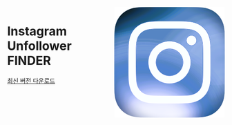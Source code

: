 <img align="right" src="https://raw.githubusercontent.com/galaxysollector/IUFINDER2024/main/logo.png" width="256" alt="IUFINDER logo">

# Instagram Unfollower FINDER

[최신 버전 다운로드](https://github.com/galaxysollector/IUFINDER2024/releases/latest)
